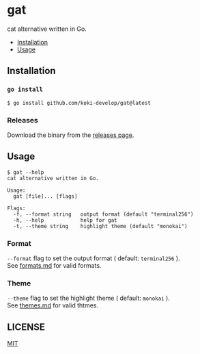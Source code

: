 # gat

cat alternative written in Go.

- [Installation](#installation)
- [Usage](#usage)

## Installation

### `go install`

```console
$ go install github.com/koki-develop/gat@latest
```

### Releases

Download the binary from the [releases page](https://github.com/koki-develop/gat/releases/latest).

## Usage

```console
$ gat --help
cat alternative written in Go.

Usage:
  gat [file]... [flags]

Flags:
  -f, --format string   output format (default "terminal256")
  -h, --help            help for gat
  -t, --theme string    highlight theme (default "monokai")
```

### Format

`--format` flag to set the output format ( default: `terminal256` ).  
See [formats.md](./docs/formats.md) for valid formats.

### Theme

`--theme` flag to set the highlight theme ( default: `monokai` ).  
See [themes.md](./docs/themes.md) for valid thtmes.

## LICENSE

[MIT](./LICENSE)
